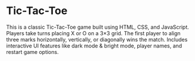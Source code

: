 # Tic-Tac-Toe
This is a classic Tic-Tac-Toe game built using HTML, CSS, and JavaScript. Players take turns placing X or O on a 3×3 grid. The first player to align three marks horizontally, vertically, or diagonally wins the match. Includes interactive UI features like dark mode &amp; bright mode,  player names, and restart game options.
